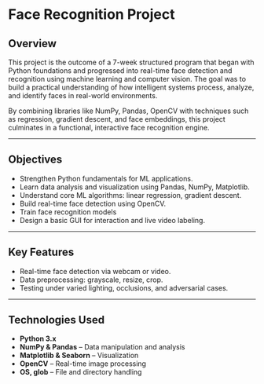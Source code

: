 # Face Recognition Project

## Overview

This project is the outcome of a 7-week structured program that began with Python foundations and progressed into real-time face detection and recognition using machine learning and computer vision. The goal was to build a practical understanding of how intelligent systems process, analyze, and identify faces in real-world environments.

By combining libraries like NumPy, Pandas, OpenCV with techniques such as regression, gradient descent, and face embeddings, this project culminates in a functional, interactive face recognition engine.

---

## Objectives

- Strengthen Python fundamentals for ML applications.
- Learn data analysis and visualization using Pandas, NumPy, Matplotlib.
- Understand core ML algorithms: linear regression, gradient descent.
- Build real-time face detection using OpenCV.
- Train face recognition models 
- Design a basic GUI for interaction and live video labeling.

---

## Key Features

- Real-time face detection via webcam or video.
- Data preprocessing: grayscale, resize, crop.
- Testing under varied lighting, occlusions, and adversarial cases.

---

## Technologies Used

- **Python 3.x**
- **NumPy & Pandas** – Data manipulation and analysis
- **Matplotlib & Seaborn** – Visualization
- **OpenCV** – Real-time image processing
- **OS, glob** – File and directory handling
